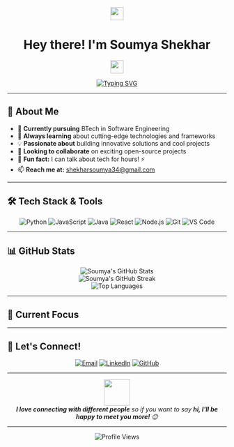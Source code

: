 <div align="center">
  <img src="https://media.giphy.com/media/hvRJCLFzcasrR4ia7z/giphy.gif" width="30px"/>
  <h1>Hey there! I'm Soumya Shekhar</h1>
  <img src="https://media.giphy.com/media/WUlplcMpOCEmTGBtBW/giphy.gif" width="30">
</div>

<div align="center">
  
  [![Typing SVG](https://readme-typing-svg.herokuapp.com?font=Fira+Code&pause=1000&color=36BCF7&center=true&vCenter=true&width=435&lines=Software+Engineering+Student;Tech+Enthusiast;Open+Source+Contributor;Always+Learning+New+Things)](https://git.io/typing-svg)
  
</div>

---

## 🚀 About Me



- 🔭 **Currently pursuing** BTech in Software Engineering
- 🌱 **Always learning** about cutting-edge technologies and frameworks
- 💡 **Passionate about** building innovative solutions and cool projects
- 🤝 **Looking to collaborate** on exciting open-source projects
- 💬 **Fun fact:** I can talk about tech for hours! ⚡
- 📫 **Reach me at:** [shekharsoumya34@gmail.com](mailto:shekharsoumya34@gmail.com)

---

## 🛠️ Tech Stack & Tools

<div align="center">

![Python](https://img.shields.io/badge/Python-3776AB?style=for-the-badge&logo=python&logoColor=white)
![JavaScript](https://img.shields.io/badge/JavaScript-F7DF1E?style=for-the-badge&logo=javascript&logoColor=black)
![Java](https://img.shields.io/badge/Java-ED8B00?style=for-the-badge&logo=java&logoColor=white)
![React](https://img.shields.io/badge/React-20232A?style=for-the-badge&logo=react&logoColor=61DAFB)
![Node.js](https://img.shields.io/badge/Node.js-43853D?style=for-the-badge&logo=node.js&logoColor=white)
![Git](https://img.shields.io/badge/Git-F05032?style=for-the-badge&logo=git&logoColor=white)
![VS Code](https://img.shields.io/badge/VS_Code-007ACC?style=for-the-badge&logo=visual-studio-code&logoColor=white)

</div>

---

## 📊 GitHub Stats

<div align="center">
  <img src="https://github-readme-stats.vercel.app/api?username=SS-S3&show_icons=true&theme=radical&hide_border=true" alt="Soumya's GitHub Stats" />
</div>

<div align="center">
  <img src="https://github-readme-streak-stats.herokuapp.com/?user=SS-S3&theme=radical&hide_border=true" alt="Soumya's GitHub Streak" />
</div>

<div align="center">
  <img src="https://github-readme-stats.vercel.app/api/top-langs/?username=SS-S3&layout=compact&theme=radical&hide_border=true" alt="Top Languages" />
</div>

---

## 🎯 Current Focus




---

## 🤝 Let's Connect!

<div align="center">

[![Email](https://img.shields.io/badge/Email-D14836?style=for-the-badge&logo=gmail&logoColor=white)](mailto:shekharsoumya34@gmail.com)
[![LinkedIn](https://img.shields.io/badge/LinkedIn-0077B5?style=for-the-badge&logo=linkedin&logoColor=white)](https://linkedin.com/in/your-profile)
[![GitHub](https://img.shields.io/badge/GitHub-100000?style=for-the-badge&logo=github&logoColor=white)](https://github.com/SS-S3)

</div>

---

<div align="center">
  <img src="https://media.giphy.com/media/LnQjpWaON8nhr21vNW/giphy.gif" width="60"> 
  <br>
  <em><b>I love connecting with different people</b> so if you want to say <b>hi, I'll be happy to meet you more!</b> 😊</em>
</div>

---

<div align="center">
  
  ![Profile Views](https://komarev.com/ghpvc/?username=SS-S3&color=brightgreen&style=flat-square)
  
</div>

<!---
SS-S3/SS-S3 is a ✨ special ✨ repository because its `README.md` (this file) appears on your GitHub profile.
You can click the Preview link to take a look at your changes.
--->

